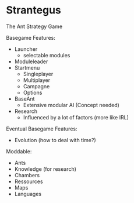 Strantegus
==========

The Ant Strategy Game


Basegame Features:
- Launcher
  - selectable modules
- Moduleleader
- Startmenu
  - Singleplayer
  - Multiplayer
  - Campagne
  - Options
- BaseAnt
  - Extensive modular AI (Concept needed)
- Research
  - Influenced by a lot of factors (more like IRL)

Eventual Basegame Features:
- Evolution (how to deal with time?)

Moddable:
- Ants
- Knowledge (for research)
- Chambers
- Ressources
- Maps
- Languages
